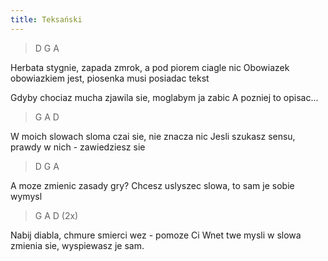 ```yaml
---
title: Teksański
---
```


<div class="music">

> D G A

Herbata stygnie, zapada zmrok,
a pod piorem ciagle nic
Obowiazek obowiazkiem jest,
piosenka musi posiadac tekst

Gdyby chociaz mucha zjawila sie,
moglabym ja zabic
A pozniej to opisac...

> G A D

W moich slowach sloma czai sie,
nie znacza nic
Jesli szukasz sensu, prawdy w nich -
zawiedziesz sie

> D G A

A moze zmienic zasady gry?
Chcesz uslyszec slowa,
to sam je sobie wymysl

> G A D (2x)

Nabij diabla, chmure smierci wez -
pomoze Ci Wnet twe mysli w slowa zmienia sie,
wyspiewasz je sam.

</div>